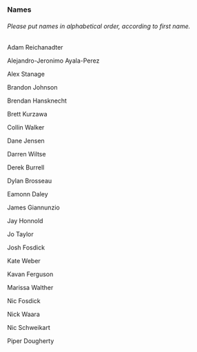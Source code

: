 ### Names
###### *Please put names in alphabetical order, according to first name.*

Adam Reichanadter

Alejandro-Jeronimo Ayala-Perez

Alex Stanage

Brandon Johnson

Brendan Hansknecht

Brett Kurzawa

Collin Walker

Dane Jensen

Darren Wiltse

Derek Burrell

Dylan Brosseau

Eamonn Daley

James Giannunzio

Jay Honnold

Jo Taylor

Josh Fosdick

Kate Weber

Kavan Ferguson

Marissa Walther

Nic Fosdick

Nick Waara

Nic Schweikart 

Piper Dougherty


